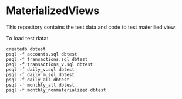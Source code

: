 # MaterializedViews

This repository contains the test data and code to test materilied view:

To load test data:

    createdb dbtest
    psql -f accounts.sql dbtest
    psql -f transactions.sql dbtest
    psql -f transactions_v.sql dbtest
    psql -f daily_v.sql dbtest
    psql -f daily_m.sql dbtest
    psql -f daily_all dbtest
    psql -f monthly_all dbtest
    psql -f monthly_nonmaterialized dbtest          
